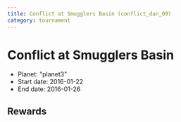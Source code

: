```yaml
---
title: Conflict at Smugglers Basin (conflict_dan_09)
category: tournament
---
```

# Conflict at Smugglers Basin

  * Planet: "planet3"
  * Start date: 2016-01-22
  * End date: 2016-01-26

## Rewards

